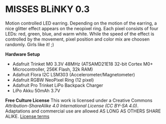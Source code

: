 # MISSES BLiNKY 0.3

Motion controlled LED earring. Depending on the motion of the earring, a nice glitter effect appears on the neopixel ring. Each pixel consists of four LEDs: red, green, blue, and warm white. While the speed of the effect is controlled by the movement, pixel position and color mix are choosen randomly. Girls like it! ;)

**Hardware Setup**
- Adafruit Trinket M0 3.3V 48MHz (ATSAMD21E18 32-bit Cortex M0+ Microcontroller, 256K Flash, 32k RAM)
- Adafruit Flora I2C LSM303 (Accelerometer/Magnetometer)
- Adafruit RGBW NeoPixel Ring (12 pixel)
- Adafruit Pro Trinket LiPo Backpack Charger
- LiPo Akku 50mAh 3.7V

**Free Culture License**
This work is licensed under a Creative Commons *Attribution-ShareAlike 4.0 International License (CC BY-SA 4.0)*.
Adaptations and commercial use are allowed AS LONG AS OTHERS SHARE ALIKE. [License terms](https://creativecommons.org/licenses/by-sa/4.0/)
